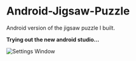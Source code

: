 Android-Jigsaw-Puzzle
=====================
Android version of the jigsaw puzzle I built.

<b>Trying out the new android studio...</b>

![Settings Window](https://raw.github.com/julesbond007/Android-Jigsaw-Puzzle/master/docs/homepage.png)
